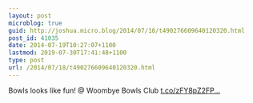 ```yaml
---
layout: post
microblog: true
guid: http://joshua.micro.blog/2014/07/18/t490276609640120320.html
post_id: 41035
date: 2014-07-19T10:27:07+1100
lastmod: 2019-07-30T17:41:48+1100
type: post
url: /2014/07/18/t490276609640120320.html
---
```

Bowls looks like fun! @ Woombye Bowls Club [t.co/zFY8pZ2FP...](http://t.co/zFY8pZ2FPg)

